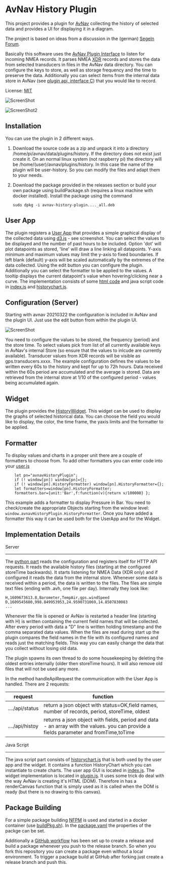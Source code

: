 AvNav History Plugin
===========================

This project provides a plugin for [AvNav](https://www.wellenvogel.net/software/avnav/docs/beschreibung.html?lang=en) 
collecting the history of selected data and provides a UI for displaying it in a diagram.

The project is based on ideas from a discussion in the (german) [Segeln Forum](https://www.segeln-forum.de/board194-boot-technik/board35-elektrik-und-elektronik/board195-open-boat-projects-org/p2243721-arduino-nmea0183-barometer/#post2243721).

Basically this software uses the [AvNav Plugin Interface](https://www.wellenvogel.net/software/avnav/docs/hints/plugins.html?lang=en)
to listen for incoming NMEA records. It parses NMEA [XDR](https://gpsd.gitlab.io/gpsd/NMEA.html#_xdr_transducer_measurement) records
and stores the data from selected transducers in files in the AvNav data directory. You can configure the keys to store, 
as well as storage frequency and the time to preserve the data.
Additionally you can select items from the internal data store in AvNav (see [plugin api, interface C](https://www.wellenvogel.net/software/avnav/docs/hints/plugins.html?lang=en#h2:pluginpy)) 
that you would like to record. 

License: [MIT](LICENSE.md)

![ScreenShot](doc/Screenshot.png)


![ScreenShot2](doc/Screenshot-widget.png)

Installation
------------
You can use the plugin in 2 different ways.
1.  Download the source code as a zip and unpack it into a directory /home/pi/avnav/data/plugins/history.
    If the directory does not exist just create it. On an normal linux system (not raspberry pi) the directory will be /home/(user)/avnav/plugins/history.
    In this case the name of the plugin will be user-history. So you can modify the files and adapt them to your needs.

1.  Download the package provided in the releases section or build your own package using buildPackage.sh (requires a linux machine with docker installed). Install the package using the command
    ```
    sudo dpkg -i avnav-history-plugin...._all.deb
    ```

User App
--------
The plugin registers a [User App](https://www.wellenvogel.net/software/avnav/docs/userdoc/addonconfigpage.html?lang=en#h1:ConfigurationofUserApps)
that provides a simple graphical display of the collected data using [d3.js](https://d3js.org/) - see screenshot.
You can select the values to be displayed and the number of past hours to be included. Option 'dot' will plot datapoints
as stored, 'line' will draw a line linking all datapoints. Y-axis minimum and maximum values may limit the y-axis to fixed boundaries. 
If left blank (default) y-axis will be scaled automatically by the extremes of the data collected.
Using the edit button you can configure the plugin.
Additionally you can select the formatter to be applied to the values.
A tooltip displays the current datapoint's value when hovering/clicking near a curve.
The implementation consists of some [html code](index.html) and java script code in [index.js](index.js) and 
[historychart.js](historychart.js). 

Configuration (Server)
-------------
Starting with avnav 20210322 the configuration is included in AvNav and the plugin UI. Just use the edit button from within the plugin UI.

![ScreenShot](doc/Screenshot_config.png)

You need to configure the values to be stored, the frequency (period) and the store time.
To select values pick from list of all currently available keys in AvNav's internal Store (so ensure that the values to inlcude are currently available).
Transducer values from XDR records will be visible as gps.transducers.xxxx.
The example configuration defines the values to be written every 60s to the history and kept for up to 72h hours. 
Data received within the 60s period are accumulated and the average is stored.
Data are retrieved from the internal store at 1/10 of the configured period - values being accumulated again.


Widget
------
The plugin provides the [HistoryWidget](plugin.js).
This widget can be used to display the graphs of selected historical data. You can choose the field you would like to display, the color, the time frame, 
the yaxis limits and the formatter to be applied. 

Formatter
---------
To display values and charts in a proper unit there are a couple of formatters to choose from. 
To add other formatters you can enter code into your [user.js](https://www.wellenvogel.net/software/avnav/docs/hints/userjs.html?lang=en)
```
    let pn="avnavHistoryPlugin";
    if (! window[pn]) window[pn]={};
    if (! window[pn].HistoryFormatter) window[pn].HistoryFormatter={};
    let formatters=window[pn].HistoryFormatter;
    formatters.bar={unit:'Bar',f:function(v){return v/100000} };
``` 
This example adds a formatter to display Pressure in Bar. You need to check/create the appropriate Objects starting from the window level:
`window.avnavHistoryPlugin.HistoryFormatter`.
Once you have added a formatter this way it can be used both for the UserApp and for the Widget.

Implementation Details
----------------------

Server
______

The [python part](plugin.py) reads the configuration and registers itself for HTTP API requests.
It reads the available history files (starting at the configured storeTime backwards).
It starts listening for NMEA Data (XDR only) and if configured it reads the data from the internal store.
Whenever some data is received within a period, the data is written to the files.
The files are simple text files (ending with .avh, one file per day). Internally they look like:
```
H,1609673613.8,Barometer,TempAir,gps.windSpeed
D,1609545600,998.849953953,24.9590731069,14.8507830083
...
```
Whenever the file is opened or AvNav is restarted a header line (starting with H) is written containing the current field names that will be collected.
After every period with data a "D" line is written holding timestamp and the comma separated data values.
When the files are read during start up the plugin compares the field names in the file with its configured names and reads 
just the matching fields. This way you can easily change the data that you collect without losing old data.
  
The plugin spawns its own thread to do some housekeeping by deleting the oldest entries internally (older then storeTime hours).
It will also remove old files that will not be used any more.
 
In the method handleApiRequest the communication with the User App is handled. There are 2 requests:

request | function
--------|---------
..../api/status | return a json object with status=OK,field names, number of records, period, storeTime, oldest
..../api/histoy | returns a json object with fields, period and data - an array with the values. you can provide a fields parameter and fromTime,toTime
      
Java Script
___________

The java script part consists of [historychart.js](historychart.js) that is both used by the user app and the widget.
It contains a function HistoryChart which you can instantiate to create charts.
The user app GUI is located in [index.js](index.js).
The widget implementation is located in [plugin.js](plugin.js). It uses some trick do deal with the way AvNav is creating 
it's HTML (DOM). Therefore in has a renderCanvas function that is simply used as it is called when the DOM is ready 
(but there is no drawing to this canvas).              

Package Building
----------------
For a simple package building [NFPM](https://nfpm.goreleaser.com/) is used and started in a docker container (use [buildPkg.sh](buildPkg.sh)). In the [package.yaml](package.yaml) the properties of the packge can be set. 

Additionally a [GitHub workflow](.github/workflows/createPackage.yml) has been set up to create a release and build a package whenever you push to the release branch.
So when you fork this repository you can create a package even without a local environment.
To trigger a package build at GitHub after forking just create a release branch and push this.
